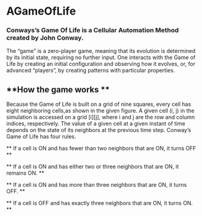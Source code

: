 # AGameOfLife

### Conways’s Game Of Life is a Cellular Automation Method created by John Conway.

The “game” is a zero-player game, meaning that its evolution is determined by its initial state, requiring no further input. One interacts with the Game of Life by creating an initial configuration and observing how it evolves, or, for advanced “players”, by creating patterns with particular properties.

## **How the game works **

Because the Game of Life is built on a grid of nine squares, every cell has eight neighboring cells,as shown in the given figure. A given cell (i, j) in the simulation is accessed on a grid [i][j], where i and j are the row and column indices, respectively. The value of a given cell at a given instant of time depends on the state of its neighbors at the previous time step. Conway’s Game of Life has four rules. 

** If a cell is ON and has fewer than two neighbors that are ON, it turns OFF **

** If a cell is ON and has either two or three neighbors that are ON, it remains ON. **

** If a cell is ON and has more than three neighbors that are ON, it turns OFF. **

** If a cell is OFF and has exactly three neighbors that are ON, it turns ON. **
